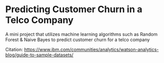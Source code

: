 # Predicting Customer Churn in a Telco Company
A  mini project that utilizes machine learning algorithms such as Random Forest & Naive Bayes to predict customer churn for a telco company


Citation: https://www.ibm.com/communities/analytics/watson-analytics-blog/guide-to-sample-datasets/
